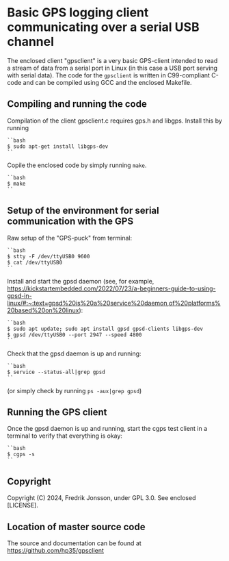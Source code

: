 # Basic GPS logging client communicating over a serial USB channel

The enclosed client "gpsclient" is a very basic GPS-client intended to read a
stream of data from a serial port in Linux (in this case a USB port serving
with serial data). The code for the `gpsclient` is written in C99-compliant
C-code and can be compiled using GCC and the enclosed Makefile.

## Compiling and running the code

Compilation of the client gpsclient.c requires gps.h and libgps. Install this
by running

    ``bash
    $ sudo apt-get install libgps-dev
    ``

Copile the enclosed code by simply running `make`.

    ``bash
    $ make
    ``

## Setup of the environment for serial communication with the GPS

Raw setup of the "GPS-puck" from terminal:

    ``bash
    $ stty -F /dev/ttyUSB0 9600
    $ cat /dev/ttyUSB0
    ``

Install and start the gpsd daemon (see, for example, https://kickstartembedded.com/2022/07/23/a-beginners-guide-to-using-gpsd-in-linux/#:~:text=gpsd%20is%20a%20service%20daemon,of%20platforms%20based%20on%20linux):

    ``bash
    $ sudo apt update; sudo apt install gpsd gpsd-clients libgps-dev
    $ gpsd /dev/ttyUSB0 --port 2947 --speed 4800
    ``

Check that the gpsd daemon is up and running:

    ``bash
    $ service --status-all|grep gpsd
    ``

(or simply check by running `ps -aux|grep gpsd`)

## Running the GPS client

Once the gpsd daemon is up and running, start the cgps test client in a
terminal to verify that everything is okay:

    ``bash
    $ cgps -s
    ``

## Copyright
Copyright (C) 2024, Fredrik Jonsson, under GPL 3.0. See enclosed [LICENSE].

## Location of master source code
The source and documentation can be found at https://github.com/hp35/gpsclient
